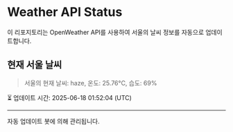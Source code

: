
# Weather API Status

이 리포지토리는 OpenWeather API를 사용하여 서울의 날씨 정보를 자동으로 업데이트합니다.

## 현재 서울 날씨
> 서울의 현재 날씨: haze, 온도: 25.76°C, 습도: 69%

⏳ 업데이트 시간: 2025-06-18 01:52:04 (UTC)

---
자동 업데이트 봇에 의해 관리됩니다.
